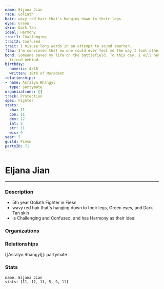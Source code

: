 ```yaml
---
name: Eljana Jian
race: Goliath
hair: wavy red hair that's hanging down to their legs
eyes: Green
skin: Dark Tan
ideal: Harmony
trait1: Challenging
trait2: Confused
trait: I misuse long words in an attempt to sound smarter.
flaw: I'm convinced that no one could ever fool me the way I fool others.
bond: Someone saved my life on the battlefield. To this day, I will never leave a
  friend behind.
birthday:
  numeric: 4/18
  written: 18th of Moradent
relationships:
- name: Asralyn Rhangyl
  type: partymate
organizations: []
track: Protection
spec: Fighter
stats:
  cha: 11
  con: 11
  dex: 12
  int: 5
  str: 11
  wis: 9
year: 5
guild: Fiesn
partyID: 71
---
```

# Eljana Jian
---
### Description
- 5th year Goliath Fighter in Fiesn
- wavy red hair that's hanging down to their legs, Green eyes, and Dark Tan skin
- Is Challenging and Confused, and has Harmony as their ideal

### Organizations
### Relationships
[[Asralyn Rhangyl]]: partymate
### Stats
```statblock
name: Eljana Jian
stats: [11, 12, 11, 5, 9, 11]
```